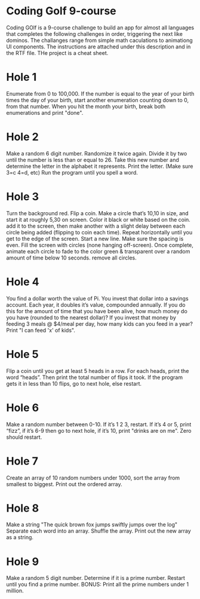 Coding Golf 9-course
============

Coding GOlf is a 9-course challenge to build an app for almost all languages that completes the following challenges in order, triggering the next like dominos. The challanges range from simple math caculations to animationg UI components. The instructions are attached under this description and in the RTF file. THe project is a cheat sheet.

# Hole 1

Enumerate from 0 to 100,000. If the number is equal to the year of your birth times the day of your birth, start another enumeration counting down to 0, from that number. When you hit the month your birth, break both enumerations and print "done".

# Hole 2

Make a random 6 digit number. Randomize it twice again. Divide it by two until the number is less than or equal to 26. Take this new number and determine the letter in the alphabet it represents. Print the letter. (Make sure 3=c 4=d, etc) Run the program until you spell a word.

# Hole 3

Turn the background red. Flip a coin. Make a circle that’s 10,10 in size, and start it at roughly 5,30 on screen. Color it black or white based on the coin. add it to the screen, then make another with a slight delay between each circle being added (flipping to coin each time). Repeat horizontally until you get to the edge of the screen. Start a new line. Make sure the spacing is even. Fill the screen with circles (none hanging off-screen). Once complete, animate each circle to fade to the color green & transparent over a random amount of time below 10 seconds. remove all circles.

# Hole 4

You find a dollar worth the value of Pi. You invest that dollar into a savings account. Each year, it doubles it’s value, compounded annually. If you do this for the amount of time that you have been alive, how much money do you have (rounded to the nearest dollar)? If you invest that money by feeding 3 meals @ $4/meal per day, how many kids can you feed in a year? Print "I can feed 'x' of kids".

# Hole 5

Flip a coin until you get at least 5 heads in a row. For each heads, print the word “heads”. Then print the total number of flips it took. If the program gets it in less than 10 flips, go to next hole, else restart.

# Hole 6

Make a random number between 0-10. If it’s 1 2 3, restart. If it’s 4 or 5, print “fizz”, if it’s 6-9 then go to next hole, if it’s 10, print "drinks are on me". Zero should restart.

# Hole 7 

Create an array of 10 random numbers under 1000, sort the array from smallest to biggest. 
Print out the ordered array. 

# Hole 8 

Make a string "The quick brown fox jumps swiftly jumps over the log" Separate each word into an array. Shuffle the array. Print out the new array as a string.

# Hole 9
Make a random 5 digit number. Determine if it is a prime number. Restart until you find a prime number. BONUS: Print all the prime numbers under 1 million.